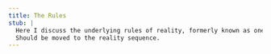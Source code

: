 ```yaml
---
title: The Rules
stub: |
  Here I discuss the underlying rules of reality, formerly known as one face of Mathematics.
  Should be moved to the reality sequence.
---
```

